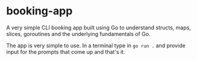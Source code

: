 # booking-app

A very simple CLI booking app built using Go to understand structs, maps, slices, goroutines and the underlying fundamentals of Go.

The app is very simple to use. In a terminal type in ```go run .``` and provide input for the prompts that come up and that's it.  